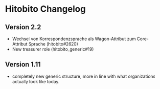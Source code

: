 # Hitobito Changelog

## Version 2.2

* Wechsel von Korrespondenzsprache als Wagon-Attribut zum Core-Attribut Sprache (hitobito#2620)
* New treasurer role (hitobito_generic#19)

## Version 1.11

* completely new generic structure, more in line with what organizations actually look like today.
